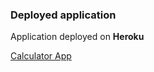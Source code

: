 ### Deployed application
Application deployed on **Heroku**

[Calculator App](https://deploy-custom-application.herokuapp.com/)
